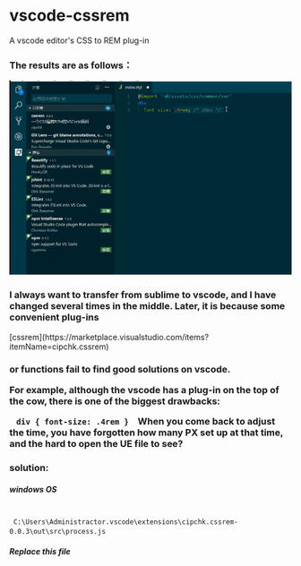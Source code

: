 # vscode-cssrem
A vscode editor's CSS to REM plug-in

### The results are as follows：

![](https://github.com/wanlixi/vscode-cssrem/blob/master/vscode-cssrem-plugin.gif)

<h3> 
  I always want to transfer from sublime to vscode, and I have changed several times in the middle. Later, it is because some convenient plug-ins
</h3>
  [cssrem](https://marketplace.visualstudio.com/items?itemName=cipchk.cssrem)
<h3> 
  or functions fail to find good solutions on vscode.

For example, although the vscode has a plug-in on the top of the cow, there is one of the biggest drawbacks:

  <code>
    div {
      font-size: .4rem
    }
  </code>
  When you come back to adjust the time, you have forgotten how many PX set up at that time, and the hard to open the UE file to see?
</h3>

### solution:
  ##### windows OS
    <code>
      C:\Users\Administractor\.vscode\extensions\cipchk.cssrem-0.0.3\out\src\process.js
    </code>
  ##### Replace this file
